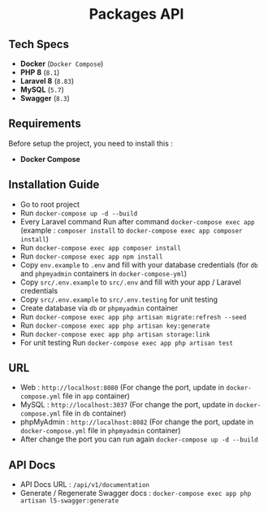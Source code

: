 <h1 align="center">Packages API</h1>

## Tech Specs
- **Docker** (`Docker Compose`)
- **PHP 8** (`8.1`)
- **Laravel 8** (`8.83`)
- **MySQL** (`5.7`)
- **Swagger** (`8.3`)

## Requirements
Before setup the project, you need to install this : 
- **Docker Compose**

## Installation Guide
- Go to root project
- Run `docker-compose up -d --build`
- Every Laravel command Run after command `docker-compose exec app` (example : `composer install` to `docker-compose exec app composer install`)
- Run `docker-compose exec app composer install`
- Run `docker-compose exec app npm install`
- Copy `env.example` to `.env` and fill with your database credentials (for `db` and `phpmyadmin` containers in `docker-compose-yml`)
- Copy `src/.env.example` to `src/.env` and fill with your app / Laravel credentials
- Copy `src/.env.example` to `src/.env.testing` for unit testing
- Create database via `db` or `phpmyadmin` container
- Run `docker-compose exec app php artisan migrate:refresh --seed`
- Run `docker-compose exec app php artisan key:generate`
- Run `docker-compose exec app php artisan storage:link`
- For unit testing Run `docker-compose exec app php artisan test`

## URL 
- Web : `http://localhost:8080` (For change the port, update in `docker-compose.yml` file in `app` container)
- MySQL : `http://localhost:3037` (For change the port, update in `docker-compose.yml` file in `db` container)
- phpMyAdmin : `http://localhost:8082` (For change the port, update in `docker-compose.yml` file in `phpmyadmin` container)
- After change the port you can run again `docker-compose up -d --build`

## API Docs
- API Docs URL : `/api/v1/documentation`
- Generate / Regenerate Swagger docs : `docker-compose exec app php artisan l5-swagger:generate`
